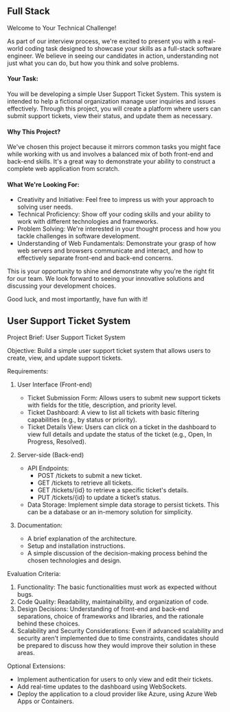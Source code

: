 ## Full Stack
Welcome to Your Technical Challenge!

As part of our interview process, we're excited to present you with a real-world coding task designed to showcase your skills as a full-stack software engineer. 
We believe in seeing our candidates in action, understanding not just what you can do, but how you think and solve problems.

#### Your Task:

You will be developing a simple User Support Ticket System. This system is intended to help a fictional organization manage user inquiries and issues effectively. 
Through this project, you will create a platform where users can submit support tickets, view their status, and update them as necessary.

#### Why This Project?

We've chosen this project because it mirrors common tasks you might face while working with us and involves a balanced mix of both front-end and back-end skills. 
It's a great way to demonstrate your ability to construct a complete web application from scratch.

#### What We're Looking For:

- Creativity and Initiative: Feel free to impress us with your approach to solving user needs.
- Technical Proficiency: Show off your coding skills and your ability to work with different technologies and frameworks.
- Problem Solving: We're interested in your thought process and how you tackle challenges in software development.
- Understanding of Web Fundamentals: Demonstrate your grasp of how web servers and browsers communicate and interact, and how to effectively separate front-end and back-end concerns.

This is your opportunity to shine and demonstrate why you're the right fit for our team. We look forward to seeing your innovative solutions and discussing your development choices.

Good luck, and most importantly, have fun with it!

## User Support Ticket System

Project Brief: User Support Ticket System

Objective: Build a simple user support ticket system that allows users to create, view, and update support tickets.

Requirements:
1. User Interface (Front-end)
    - Ticket Submission Form: Allows users to submit new support tickets with fields for the title, description, and priority level.
    - Ticket Dashboard: A view to list all tickets with basic filtering capabilities (e.g., by status or priority).
    - Ticket Details View: Users can click on a ticket in the dashboard to view full details and update the status of the ticket (e.g., Open, In Progress, Resolved).
2. Server-side (Back-end)
    - API Endpoints:
      - POST /tickets to submit a new ticket.
      - GET /tickets to retrieve all tickets.
      - GET /tickets/{id} to retrieve a specific ticket's details.
      - PUT /tickets/{id} to update a ticket’s status.
    - Data Storage: Implement simple data storage to persist tickets. This can be a database or an in-memory solution for simplicity.

3. Documentation:
    - A brief explanation of the architecture.
    - Setup and installation instructions.
    - A simple discussion of the decision-making process behind the chosen technologies and design.

Evaluation Criteria:

  1. Functionality: The basic functionalities must work as expected without bugs.
  2. Code Quality: Readability, maintainability, and organization of code.
  3. Design Decisions: Understanding of front-end and back-end separations, choice of frameworks and libraries, and the rationale behind these choices.
  4. Scalability and Security Considerations: Even if advanced scalability and security aren't implemented due to time constraints, candidates should be prepared to discuss how they would improve their solution in these areas.

Optional Extensions:

- Implement authentication for users to only view and edit their tickets.
- Add real-time updates to the dashboard using WebSockets.
- Deploy the application to a cloud provider like Azure, using Azure Web Apps or Containers.
